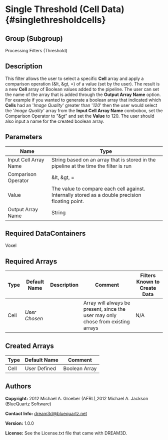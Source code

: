 Single Threshold (Cell Data) {#singlethresholdcells}
======

## Group (Subgroup) ##
Processing Filters (Threshold)

## Description ##
This filter allows the user to select a specific **Cell** array and apply a comparison operation (&lt, &gt, =) of a
 value (set by the user). The result is a new **Cell** array of Boolean values added to the pipeline. The user can set
 the name of the array that is added through the __Output Array Name__ option.
 For example if you wanted to generate a boolean array that indicated which **Cells** had an '_Image Quality_' greater
 than '_120_' then the user would select the '_Image Quality_' array from the __Input Cell Array Name__ combobox,
 set the Comparison Operator to "&gt" and set the __Value__ to 120. The user should also input a name for the created
 boolean array.


## Parameters ##

| Name | Type |
|------|------|
| Input Cell Array Name | String based on an array that is stored in the pipeline at the time the filter is run |
| Comparison Operator | &lt, &gt, = |
| Value | The value to compare each cell against. Internally stored as a double precision floating point. |
| Output Array Name | String |

## Required DataContainers ##
Voxel

## Required Arrays ##

| Type | Default Name | Description | Comment | Filters Known to Create Data |
|------|--------------|-------------|---------|-----|
| Cell | *User Chosen* |  | Array will always be present, since the user may only chose from existing arrays | N/A |



## Created Arrays ##

| Type | Default Name | Comment |
|------|--------------|---------|
| Cell | User Defined | Boolean Array |


## Authors ##

**Copyright:** 2012 Michael A. Groeber (AFRL),2012 Michael A. Jackson (BlueQuartz Software)

**Contact Info:** dream3d@bluequartz.net

**Version:** 1.0.0

**License:**  See the License.txt file that came with DREAM3D.




